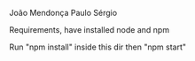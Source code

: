 João Mendonça
Paulo Sérgio

Requirements,
have installed node and npm 

Run "npm install" inside this dir then "npm start"